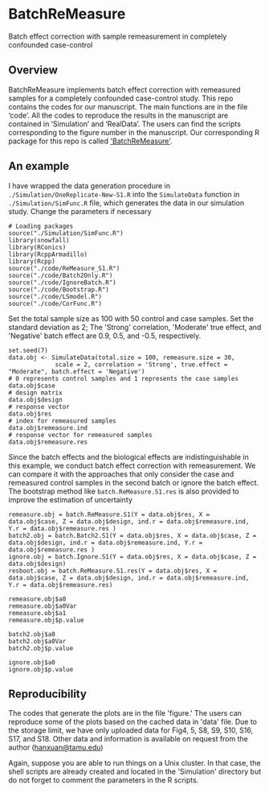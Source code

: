 # BatchReMeasure 
Batch effect correction with sample remeasurement in completely confounded case-control 

## Overview 
BatchReMeasure implements batch effect correction with remeasured samples for a completely confounded case-control study. This repo contains the codes for our manuscript. The main functions are in the file ‘code’. All the codes to reproduce the results in the manuscript are contained in ‘Simulation’ and ‘RealData’. The users can find the scripts corresponding to the figure number in the manuscript. Our corresponding R package for this repo is called ['BatchReMeasure'](https://github.com/yehanxuan/BatchReMeasure).


## An example
I have wrapped the data generation procedure in `./Simulation/OneReplicate-New-S1.R` into the  `SimulateData` function in `./Simulation/SimFunc.R` file, which generates the data in our simulation study. Change the parameters if necessary 
```{r}
# Loading packages
source("./Simulation/SimFunc.R")
library(snowfall)
library(RConics)
library(RcppArmadillo)
library(Rcpp)
source("./code/ReMeasure_S1.R")
source("./code/Batch2Only.R")
source("./code/IgnoreBatch.R")
source("./code/Bootstrap.R")
source("./code/LSmodel.R")
source("./code/CorFunc.R")
```
Set the total sample size as 100 with 50 control and case samples. Set the standard deviation as 2; The 'Strong' correlation, 'Moderate' true effect, and 'Negative' batch effect are 0.9, 0.5, and -0.5, respectively.  
```{r}
set.seed(7)
data.obj <- SimulateData(total.size = 100, remeasure.size = 30, 
             scale = 2, correlation = 'Strong', true.effect = "Moderate", batch.effect = 'Negative')
# 0 represents control samples and 1 represents the case samples
data.obj$case
# design matrix 
data.obj$design
# response vector
data.obj$res
# index for remeasured samples 
data.obj$remeasure.ind
# response vector for remeasured samples
data.obj$remeasure.res
```
Since the batch effects and the biological effects are indistinguishable in this example, we conduct batch effect correction with remeasurement. We can compare it with the approaches that only consider the case and remeasured control samples in the second batch or ignore the batch effect. The bootstrap method like `batch.ReMeasure.S1.res` is also provided to improve the estimation of uncertainty
```{r}
remeasure.obj = batch.ReMeasure.S1(Y = data.obj$res, X = data.obj$case, Z = data.obj$design, ind.r = data.obj$remeasure.ind, Y.r = data.obj$remeasure.res )
batch2.obj = batch.Batch2.S1(Y = data.obj$res, X = data.obj$case, Z = data.obj$design, ind.r = data.obj$remeasure.ind, Y.r = data.obj$remeasure.res )
ignore.obj = batch.Ignore.S1(Y = data.obj$res, X = data.obj$case, Z = data.obj$design)
resboot.obj = batch.ReMeasure.S1.res(Y = data.obj$res, X = data.obj$case, Z = data.obj$design, ind.r = data.obj$remeasure.ind, Y.r = data.obj$remeasure.res)

remeasure.obj$a0
remeasure.obj$a0Var
remeasure.obj$a1
remeasure.obj$p.value

batch2.obj$a0
batch2.obj$a0Var
batch2.obj$p.value

ignore.obj$a0
ignore.obj$p.value
```

## Reproducibility 
The codes that generate the plots are in the file 'figure.' The users can reproduce some of the plots based on the cached data in 'data' file. Due to the storage limit, we have only uploaded data for Fig4, 5, S8, S9, S10, S16, S17, and S18. Other data and information is available on request from the author (hanxuan@tamu.edu)

Again, suppose you are able to run things on a Unix cluster. In that case, the shell scripts are already created and located in the 'Simulation' directory but do not forget to comment the parameters in the R scripts. 



